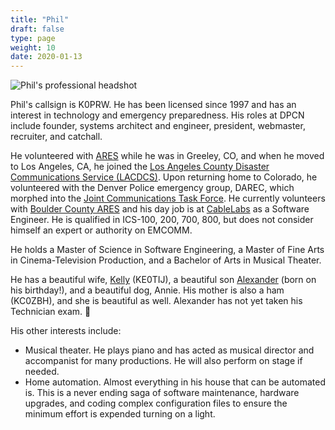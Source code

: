 ```yaml
---
title: "Phil"
draft: false
type: page
weight: 10
date: 2020-01-13
---
```


![Phil's professional headshot](/images/headshots/phil.jpg)

Phil's callsign is K0PRW. He has been licensed since 1997 and has an interest in technology and emergency preparedness. His roles at DPCN include founder, systems architect and engineer, president, webmaster, recruiter, and catchall.

<!--more-->

He volunteered with [ARES](http://www.arrl.org/ares) while he was in Greeley, CO, and when he moved to Los Angeles, CA, he joined the [Los Angeles County Disaster Communications Service (LACDCS)](https://lacdcs.org). Upon returning home to Colorado, he volunteered with the Denver Police emergency group, DAREC, which morphed into the [Joint Communications Task Force](https://jctf.us). He currently volunteers with [Boulder County ARES](https://bouldercountyares.org) and his day job is at [CableLabs](https://www.cablelabs.com) as a Software Engineer. He is qualified in ICS-100, 200, 700, 800, but does not consider himself an expert or authority on EMCOMM.

He holds a Master of Science in Software Engineering, a Master of Fine Arts in Cinema-Television Production, and a Bachelor of Arts in Musical Theater.

He has a beautiful wife, [Kelly](/about/team/kelly) (KE0TIJ), a beautiful son [Alexander](https://watt.ws/agw) (born on his birthday!), and a beautiful dog, Annie. His mother is also a ham (KC0ZBH), and she is beautiful as well. Alexander has not yet taken his Technician exam. 👶

His other interests include:

* Musical theater. He plays piano and has acted as musical director and accompanist for many productions. He will also perform on stage if needed.
* Home automation. Almost everything in his house that can be automated is. This is a never ending saga of software maintenance, hardware upgrades, and coding complex configuration files to ensure the minimum effort is expended turning on a light.